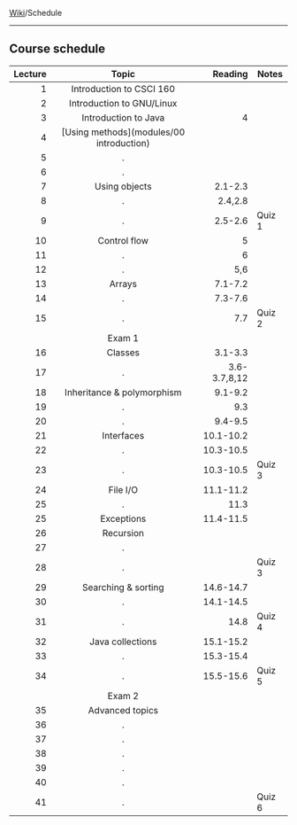 [Wiki]()/Schedule
___

## Course schedule
| Lecture |            Topic           |     Reading  | Notes  |
| -------:|:--------------------------:| ------------:| ------ |
|       1 | Introduction to CSCI 160   |              |        |
|       2 | Introduction to GNU/Linux  |              |        |
|       3 | Introduction to Java       |            4 |        |
|       4 | [Using methods](modules/00 introduction)              |              |        |
|       5 | .                          |              |        |
|       6 | .                          |              |        |
|       7 | Using objects              |      2.1-2.3 |        |
|       8 | .                          |      2.4,2.8 |        |
|       9 | .                          |      2.5-2.6 | Quiz 1 |
|      10 | Control flow               |            5 |        |
|      11 | .                          |            6 |        |
|      12 | .                          |          5,6 |        |
|      13 | Arrays                     |      7.1-7.2 |        |
|      14 | .                          |      7.3-7.6 |        |
|      15 | .                          |          7.7 | Quiz 2 |
|         | Exam 1                     |              |        |
|      16 | Classes                    |      3.1-3.3 |        |
|      17 | .                          | 3.6-3.7,8,12 |        |
|      18 | Inheritance & polymorphism |      9.1-9.2 |        |
|      19 | .                          |          9.3 |        |
|      20 | .                          |      9.4-9.5 |        |
|      21 | Interfaces                 |    10.1-10.2 |        |
|      22 | .                          |    10.3-10.5 |        |
|      23 | .                          |    10.3-10.5 | Quiz 3 |
|      24 | File I/O                   |    11.1-11.2 |        |
|      25 | .                          |         11.3 |        |
|      25 | Exceptions                 |    11.4-11.5 |        |
|      26 | Recursion                  |              |        |
|      27 | .                          |              |        |
|      28 | .                          |              | Quiz 3 |
|      29 | Searching & sorting        |    14.6-14.7 |        |
|      30 | .                          |    14.1-14.5 |        |
|      31 | .                          |         14.8 | Quiz 4 |
|      32 | Java collections           |    15.1-15.2 |        |
|      33 | .                          |    15.3-15.4 |        |
|      34 | .                          |    15.5-15.6 | Quiz 5 |
|         | Exam 2                     |              |        |
|      35 | Advanced topics            |              |        |
|      36 | .                          |              |        |
|      37 | .                          |              |        |
|      38 | .                          |              |        |
|      39 | .                          |              |        |
|      40 | .                          |              |        |
|      41 | .                          |              | Quiz 6 |
